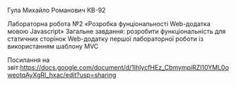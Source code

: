 Гула Михайло Романович КВ-92

Лабораторна робота №2 «Розробка фунціональності Web-додатка 
мовою Javascript»
Загальне завдання: розробити функціональність для статичних сторінок Web-додатку першої лабораторної роботи із використанням шаблону MVC

Посилання на звіт:https://docs.google.com/document/d/1IhlycfHEz_CbmympiRZI10YML0oweotqAyXgRI_hxac/edit?usp=sharing
